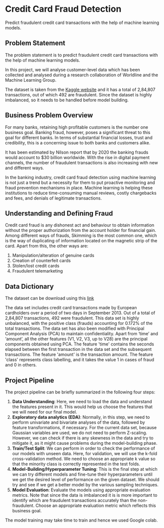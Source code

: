 # Credit Card Fraud Detection
 Predict fraudulent credit card transactions with the help of machine learning models.

## Problem Statement
The problem statement is to predict fraudulent credit card transactions with the help of machine learning models.

In this project, we will analyse customer-level data which has been collected and analysed during a research collaboration of Worldline and the Machine Learning Group. 

The dataset is taken from the [Kaggle website](https://www.kaggle.com/mlg-ulb/creditcardfraud) and it has a total of 2,84,807 transactions, out of which 492 are fraudulent. Since the dataset is highly imbalanced, so it needs to be handled before model building.

## Business Problem Overview
For many banks, retaining high profitable customers is the number one business goal. Banking fraud, however, poses a significant threat to this goal for different banks. In terms of substantial financial losses, trust and credibility, this is a concerning issue to both banks and customers alike.

It has been estimated by Nilson report that by 2020 the banking frauds would account to $30 billion worldwide. With the rise in digital payment channels, the number of fraudulent transactions is also increasing with new and different ways. 

In the banking industry, credit card fraud detection using machine learning is not just a trend but a necessity for them to put proactive monitoring and fraud prevention mechanisms in place. Machine learning is helping these institutions to reduce time-consuming manual reviews, costly chargebacks and fees, and denials of legitimate transactions.

## Understanding and Defining Fraud
Credit card fraud is any dishonest act and behaviour to obtain information without the proper authorization from the account holder for financial gain. Among different ways of frauds, Skimming is the most common one, which is the way of duplicating of information located on the magnetic strip of the card.  Apart from this, the other ways are:

1. Manipulation/alteration of genuine cards
2. Creation of counterfeit cards
3. Stolen/lost credit cards
4. Fraudulent telemarketing

## Data Dictionary
The dataset can be download using this [link](https://www.kaggle.com/mlg-ulb/creditcardfraud)

The data set includes credit card transactions made by European cardholders over a period of two days in September 2013. Out of a total of 2,84,807 transactions, 492 were fraudulent. This data set is highly unbalanced, with the positive class (frauds) accounting for 0.172% of the total transactions. The data set has also been modified with Principal Component Analysis (PCA) to maintain confidentiality. Apart from ‘time’ and ‘amount’, all the other features (V1, V2, V3, up to V28) are the principal components obtained using PCA. The feature 'time' contains the seconds elapsed between the first transaction in the data set and the subsequent transactions. The feature 'amount' is the transaction amount. The feature 'class' represents class labelling, and it takes the value 1 in cases of fraud and 0 in others.

## Project Pipeline
The project pipeline can be briefly summarized in the following four steps:

1. **Data Understanding**: Here, we need to load the data and understand the features present in it. This would help us choose the features that we will need for our final model.
2. **Exploratory data analytics (EDA)**: Normally, in this step, we need to perform univariate and bivariate analyses of the data, followed by feature transformations, if necessary. For the current data set, because Gaussian variables are used, we do not need to perform Z-scaling. However, we can check if there is any skewness in the data and try to mitigate it, as it might cause problems during the model-building phase.
3. **Train/Test Split**: We can perform in order to check the performance of our models with unseen data. Here, for validation, we will use the k-fold cross-validation method. We need to choose an appropriate k value so that the minority class is correctly represented in the test folds.
4. **Model-Building/Hyperparameter Tuning**: This is the final step at which we can try different models and fine-tune their hyperparameters until we get the desired level of performance on the given dataset. We should try and see if we get a better model by the various sampling techniques.
5. **Model Evaluation**: Evaluate the models using appropriate evaluation metrics. Note that since the data is imbalanced it is is more important to identify which are fraudulent transactions accurately than the non-fraudulent. Choose an appropriate evaluation metric which reflects this business goal.

The model training may take time to train and hence we used Google colab.

